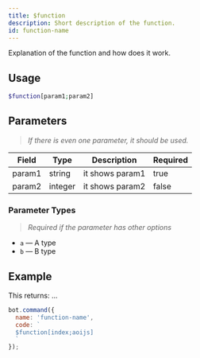 ```yaml
---
title: $function
description: Short description of the function.
id: function-name
---
```


Explanation of the function and how does it work.

## Usage

```php
$function[param1;param2]
```

## Parameters 

> *If there is even one parameter, it should be used.*

| Field  | Type    | Description     | Required |
|--------|---------|-----------------|----------|
| param1 | string  | it shows param1 | true      |
| param2 | integer | it shows param2 | false       |

### Parameter Types
> *Required if the parameter has other options*

* `a` — A type
* `b` — B type

## Example

This returns: ...

```javascript
bot.command({
  name: 'function-name',
  code: `
  $function[index;aoijs]
  `
});
```